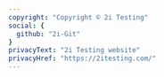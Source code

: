 ```yaml
---
copyright: "Copyright © 2i Testing"
social: {
  github: "2i-Git"
}
privacyText: "2i Testing website"
privacyHref: "https://2itesting.com/"
---
```

